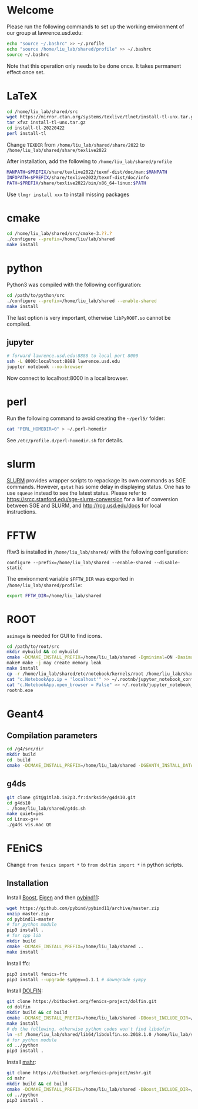 # Welcome

Please run the following commands to set up the working environment of our group at lawrence.usd.edu:

```sh
echo "source ~/.bashrc" >> ~/.profile
echo "source /home/liu_lab/shared/profile" >> ~/.bashrc
source ~/.bashrc
```
Note that this operation only needs to be done once. It takes permanent effect once set.

# LaTeX

```sh
cd /home/liu_lab/shared/src
wget https://mirror.ctan.org/systems/texlive/tlnet/install-tl-unx.tar.gz
tar xfvz install-tl-unx.tar.gz
cd install-tl-20220422
perl install-tl
```
Change `TEXDIR` from `/home/liu_lab/shared/share/2022` to `/home/liu_lab/shared/share/texlive2022`

After installation, add the following to `/home/liu_lab/shared/profile`

```sh
MANPATH=$PREFIX/share/texlive2022/texmf-dist/doc/man:$MANPATH
INFOPATH=$PREFIX/share/texlive2022/texmf-dist/doc/info
PATH=$PREFIX/share/texlive2022/bin/x86_64-linux:$PATH
```

Use `tlmgr install xxx` to install missing packages

# cmake
```sh
cd /home/liu_lab/shared/src/cmake-3.??.?
./configure --prefix=/home/liu/lab/shared
make install
```

# python
Python3 was compiled with the following configuration:
```sh
cd /path/to/python/src
./configure --prefix=/home/liu_lab/shared --enable-shared
make install
```
The last option is very important, otherwise `libPyROOT.so` cannot be compiled.

## jupyter
```sh
# forward lawrence.usd.edu:8888 to local port 8000
ssh -L 8000:localhost:8888 lawrence.usd.edu
jupyter notebook --no-browser
```
Now connect to localhost:8000 in a local browser.

# perl
Run the following command to avoid creating the `~/perl5/` folder:

```sh
cat "PERL_HOMEDIR=0" > ~/.perl-homedir
```

See `/etc/profile.d/perl-homedir.sh` for details.

# slurm
[SLURM](https://www.schedmd.com/) provides wrapper scripts to repackage its own commands as SGE commands. However, `qstat` has some delay in displaying status. One has to use `squeue` instead to see the latest status. Please refer to https://srcc.stanford.edu/sge-slurm-conversion for a list of conversion between SGE and SLURM, and http://rcg.usd.edu/docs for local instructions.

# FFTW
fftw3 is installed in `/home/liu_lab/shared/` with the following configuration:
```
configure --prefix=/home/liu_lab/shared --enable-shared --disable-static
```
The environment variable `$FFTW_DIR` was exported in `/home/liu_lab/shared/profile`:
```sh
export FFTW_DIR=/home/liu_lab/shared
```
# ROOT
`asimage` is needed for GUI to find icons. 
```sh
cd /path/to/root/src
mkdir mybuild && cd mybuild
cmake -DCMAKE_INSTALL_PREFIX=/home/liu_lab/shared -Dgminimal=ON -Dasimage=ON -Dgdml=ON -Dopengl=ON -Dpython=ON -Dfftw3=ON ..
make# make -j may create memory leak
make install
cp -r /home/liu_lab/shared/etc/notebook/kernels/root /home/liu_lab/shared/share/jupyter/kernels
cat "c.NotebookApp.ip = 'localhost'" >> ~/.rootnb/jupyter_notebook_config.py
cat "c.NotebookApp.open_browser = False" >> ~/.rootnb/jupyter_notebook_config.py
rootnb.exe
```

# Geant4

## Compilation parameters
```sh
cd /g4/src/dir
mkdir build
cd  build
cmake -DCMAKE_INSTALL_PREFIX=/home/liu_lab/shared -DGEANT4_INSTALL_DATA=ON -DGEANT4_USE_QT=ON -DGEANT4_USE_OPENGL_X11=ON -DGEANT4_USE_GDML=ON -DCMAKE_PREFIX_PATH="/home/liu_lab/shared/" -DGEANT4_USE_HDF5=ON ..
```

## g4ds

```sh
git clone git@gitlab.in2p3.fr:darkside/g4ds10.git
cd g4ds10
. /home/liu_lab/shared/g4ds.sh
make quiet=yes
cd Linux-g++
./g4ds vis.mac Qt
```
# FEniCS

Change `from fenics import *` to `from dolfin import *` in python scripts.

## Installation
Install [Boost](https://www.boost.org/), [Eigen](http://eigen.tuxfamily.org/index.php?title=Main_Page) and then [pybind11](https://github.com/pybind/pybind11):

```sh
wget https://github.com/pybind/pybind11/archive/master.zip
unzip master.zip
cd pybind11-master
# for python module
pip3 install .
# for cpp lib
mkdir build
cmake -DCMAKE_INSTALL_PREFIX=/home/liu_lab/shared ..
make install
```

Install ffc:
```sh
pip3 install fenics-ffc
pip3 install --upgrade sympy==1.1.1 # downgrade sympy
```

Install [DOLFIN](https://bitbucket.org/fenics-project/dolfin):
```sh
git clone https://bitbucket.org/fenics-project/dolfin.git
cd dolfin
mkdir build && cd build
cmake -DCMAKE_INSTALL_PREFIX=/home/liu_lab/shared -DBoost_INCLUDE_DIR=/home/liu_lab/shared/include ..
make install
# do the following, otherwise python codes won't find libdofin
ln -sf /home/liu_lab/shared/lib64/libdolfin.so.2018.1.0 /home/liu_lab/shared/lib/libdolfin.so
# for python module
cd ../python
pip3 install .
```

Install [mshr](https://bitbucket.org/fenics-project/mshr):
```sh
git clone https://bitbucket.org/fenics-project/mshr.git
cd mshr
mkdir build && cd build
cmake -DCMAKE_INSTALL_PREFIX=/home/liu_lab/shared -DBoost_INCLUDE_DIR=/home/liu_lab/shared/include ..
cd ../python
pip3 install .
```
